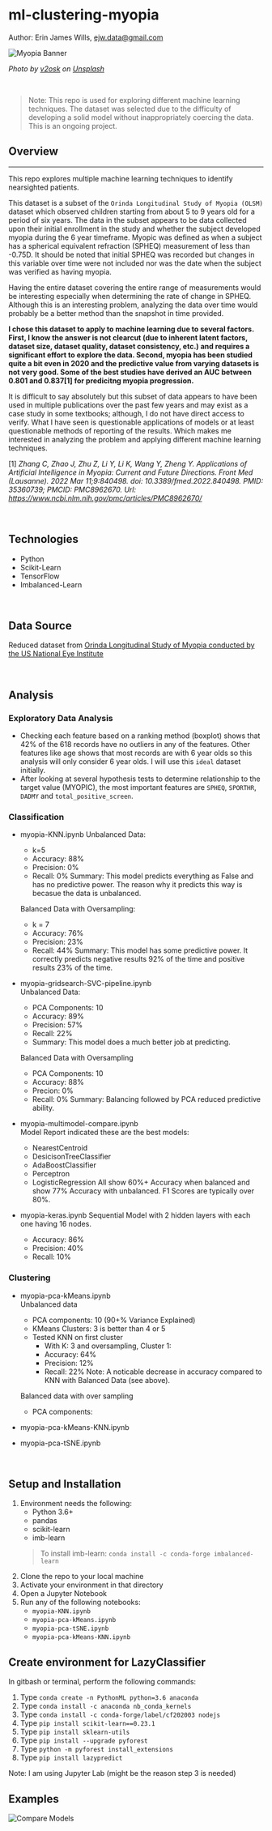 # ml-clustering-myopia

Author:  Erin James Wills, ejw.data@gmail.com  

![Myopia Banner](./images/myopia-analysis-ml.png)  

<cite>Photo by <a href="https://unsplash.com/@v2osk?utm_source=unsplash&utm_medium=referral&utm_content=creditCopyText">v2osk</a> on <a href="https://unsplash.com/s/photos/eye?utm_source=unsplash&utm_medium=referral&utm_content=creditCopyText">Unsplash</a></cite>

<br>

>Note:  This repo is used for exploring different machine learning techniques. The dataset was selected due to the difficulty of developing a solid model without inappropriately coercing the data.  This is an ongoing project.  

## Overview  
<hr>  

This repo explores multiple machine learning techniques to identify nearsighted patients.  

This dataset is a subset of the `Orinda Longitudinal Study of Myopia (OLSM)` dataset which observed children starting from about 5 to 9 years old for a period of six years.  The data in the subset appears to be data collected upon their initial enrollment in the study and whether the subject developed myopia during the 6 year timeframe.  Myopic was defined as when a subject has a spherical equivalent refraction (SPHEQ) measurement of less than -0.75D.  It should be noted that initial SPHEQ was recorded but changes in this variable over time were not included nor was the date when the subject was verified as having myopia.  

Having the entire dataset covering the entire range of measurements would be interesting especially when determining the rate of change in SPHEQ.  Although this is an interesting problem, analyzing the data over time would probably be a better method than the snapshot in time provided.  

**I chose this dataset to apply to machine learning due to several factors.  First, I know the answer is not clearcut (due to inherent latent factors, dataset size, dataset quality, dataset consistency, etc.) and requires a significant effort to explore the data.  Second, myopia has been studied quite a bit even in 2020 and the predictive value from varying datasets is not very good. Some of the best studies have derived an AUC between 0.801 and 0.837[1] for predicitng myopia progression.**  

It is difficult to say absolutely but this subset of data appears to have been used in multiple publications over the past few years and may exist as a case study in some textbooks; although, I do not have direct access to verify.  What I have seen is questionable applications of models or at least questionable methods of reporting of the results.  Which makes me interested in analyzing the problem and applying different machine learning techniques.  

[1] <cite>Zhang C, Zhao J, Zhu Z, Li Y, Li K, Wang Y, Zheng Y. Applications of Artificial Intelligence in Myopia: Current and Future Directions. Front Med (Lausanne). 2022 Mar 11;9:840498. doi: 10.3389/fmed.2022.840498. PMID: 35360739; PMCID: PMC8962670. Url: https://www.ncbi.nlm.nih.gov/pmc/articles/PMC8962670/</cite>  

   
<br>  

## Technologies    
*  Python
*  Scikit-Learn
*  TensorFlow
*  Imbalanced-Learn

<br>


## Data Source  
Reduced dataset from [Orinda Longitudinal Study of Myopia conducted by the US National Eye Institute](https://clinicaltrials.gov/ct2/show/NCT00000169)

<br>

## Analysis  

### Exploratory Data Analysis
*  Checking each feature based on a ranking method (boxplot) shows that 42% of the 618 records have no outliers in any of the features.  Other features like age shows that most records are with 6 year olds so this analysis will only consider 6 year olds.  I will use this `ideal` dataset initially.
*  After looking at several hypothesis tests to determine relationship to the target value (MYOPIC), the most important features are `SPHEQ`, `SPORTHR`, `DADMY` and `total_positive_screen`.  
### Classification  
*  myopia-KNN.ipynb
    Unbalanced Data:
    *  k=5
    *  Accuracy: 88% 
    *  Precision: 0%
    *  Recall: 0%
    Summary:  This model predicts everything as False and has no predictive power.  The reason why it predicts this way is becasue the data is unbalanced.  

    Balanced Data with Oversampling:
    *  k = 7
    *  Accuracy:  76%
    *  Precision:  23%
    *  Recall:  44%
    Summary:  This model has some predictive power.  It correctly predicts negative results 92% of the time and positive results 23% of the time.  

*  myopia-gridsearch-SVC-pipeline.ipynb  
    Unbalanced Data:
    *  PCA Components:  10
    *  Accuracy: 89%
    *  Precision:  57%
    *  Recall:  22%
    *  Summary:  This model does a much better job at predicting.  

    Balanced Data with Oversampling
    *  PCA Components:  10
    *  Accuracy:  88%
    *  Precion:  0%
    *  Recall: 0%
    Summary:  Balancing followed by PCA reduced predictive ability.  

*  myopia-multimodel-compare.ipynb  
    Model Report indicated these are the best models:  
    *  NearestCentroid
    *  DesicisonTreeClassifier
    *  AdaBoostClassifier
    *  Perceptron
    *  LogisticRegression
    All show 60%+ Accuracy when balanced
    and show 77% Accuracy with unbalanced.  F1 Scores are typically over 80%.  

*  myopia-keras.ipynb 
    Sequential Model with 2 hidden layers with each one having 16 nodes.  
    *  Accuracy:  86%  
    *  Precision:  40%
    *  Recall:  10%

### Clustering

*  myopia-pca-kMeans.ipynb  
    Unbalanced data
    *  PCA components: 10 (90+% Variance Explained)  
    *  KMeans Clusters: 3 is better than 4 or 5
    *  Tested KNN on first cluster
        *  With K: 3 and oversampling, Cluster 1:  
        *  Accuracy:  64%
        *  Precision: 12%
        *  Recall: 22%
    Note:  A noticable decrease in accuracy compared to KNN with Balanced Data (see above).

    Balanced data with over sampling
    *  PCA components:  


*  myopia-pca-kMeans-KNN.ipynb   

*  myopia-pca-tSNE.ipynb  

<br>

## Setup and Installation  
1. Environment needs the following:  
    *  Python 3.6+  
    *  pandas  
    *  scikit-learn
    *  imb-learn
    >To install imb-learn:  `conda install -c conda-forge imbalanced-learn`
1. Clone the repo to your local machine
1. Activate your environment in that directory  
1. Open a Jupyter Notebook   
1. Run any of the following notebooks:  
    *   `myopia-KNN.ipynb` 
    *   `myopia-pca-kMeans.ipynb`
    *   `myopia-pca-tSNE.ipynb`
    *   `myopia-pca-kMeans-KNN.ipynb`

## Create environment for LazyClassifier
In gitbash or terminal, perform the following commands:
1.  Type `conda create -n PythonML python=3.6 anaconda`
1.  Type `conda install -c anaconda nb_conda_kernels`
1.  Type `conda install -c conda-forge/label/cf202003 nodejs`
1.  Type `pip install scikit-learn==0.23.1`
1.  Type `pip install sklearn-utils`
1.  Type `pip install --upgrade pyforest`
1.  Type `python -m pyforest install_extensions`
1.  Type `pip install lazypredict`  

Note:  I am using Jupyter Lab (might be the reason step 3 is needed)


## Examples  

![Compare Models](./images/models_compare.png)